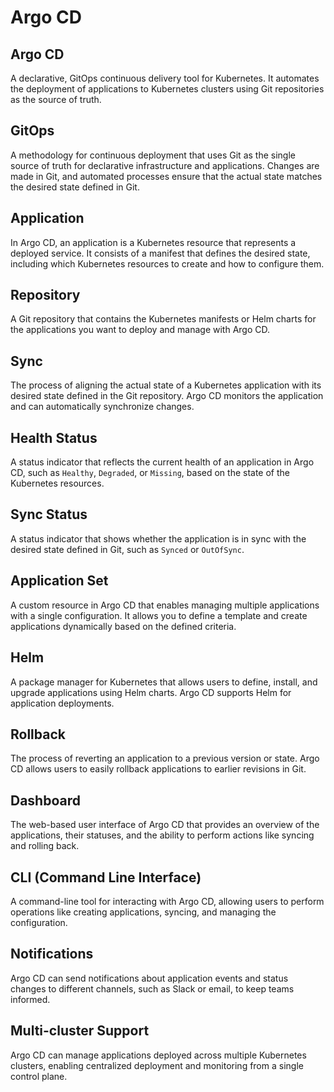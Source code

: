 # Argo CD 

## Argo CD
A declarative, GitOps continuous delivery tool for Kubernetes. It automates the deployment of applications to Kubernetes clusters using Git repositories as the source of truth.

## GitOps
A methodology for continuous deployment that uses Git as the single source of truth for declarative infrastructure and applications. Changes are made in Git, and automated processes ensure that the actual state matches the desired state defined in Git.

## Application
In Argo CD, an application is a Kubernetes resource that represents a deployed service. It consists of a manifest that defines the desired state, including which Kubernetes resources to create and how to configure them.

## Repository
A Git repository that contains the Kubernetes manifests or Helm charts for the applications you want to deploy and manage with Argo CD.

## Sync
The process of aligning the actual state of a Kubernetes application with its desired state defined in the Git repository. Argo CD monitors the application and can automatically synchronize changes.

## Health Status
A status indicator that reflects the current health of an application in Argo CD, such as `Healthy`, `Degraded`, or `Missing`, based on the state of the Kubernetes resources.

## Sync Status
A status indicator that shows whether the application is in sync with the desired state defined in Git, such as `Synced` or `OutOfSync`.

## Application Set
A custom resource in Argo CD that enables managing multiple applications with a single configuration. It allows you to define a template and create applications dynamically based on the defined criteria.

## Helm
A package manager for Kubernetes that allows users to define, install, and upgrade applications using Helm charts. Argo CD supports Helm for application deployments.

## Rollback
The process of reverting an application to a previous version or state. Argo CD allows users to easily rollback applications to earlier revisions in Git.

## Dashboard
The web-based user interface of Argo CD that provides an overview of the applications, their statuses, and the ability to perform actions like syncing and rolling back.

## CLI (Command Line Interface)
A command-line tool for interacting with Argo CD, allowing users to perform operations like creating applications, syncing, and managing the configuration.

## Notifications
Argo CD can send notifications about application events and status changes to different channels, such as Slack or email, to keep teams informed.

## Multi-cluster Support
Argo CD can manage applications deployed across multiple Kubernetes clusters, enabling centralized deployment and monitoring from a single control plane.


